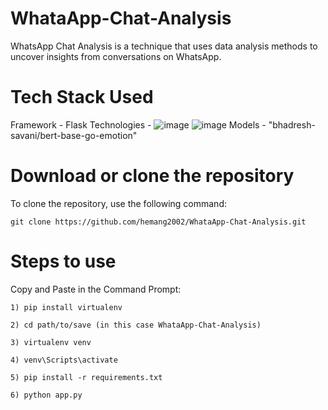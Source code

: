 # WhataApp-Chat-Analysis

WhatsApp Chat Analysis is a technique that uses data analysis methods to uncover insights from conversations on WhatsApp.

# Tech Stack Used
Framework - Flask
Technologies - ![image](https://github.com/hemang2002/WhataApp-Chat-Analysis/assets/66712880/4edb6cc5-4fbd-4c51-81c1-5817ff56ccb4) ![image](https://github.com/hemang2002/WhataApp-Chat-Analysis/assets/66712880/355d0129-e9df-455c-a61e-cd67153503f5)
Models - "bhadresh-savani/bert-base-go-emotion"

# Download or clone the repository

To clone the repository, use the following command:

```
git clone https://github.com/hemang2002/WhataApp-Chat-Analysis.git
```

# Steps to use
Copy and Paste in the Command Prompt:
```
1) pip install virtualenv
```
```
2) cd path/to/save (in this case WhataApp-Chat-Analysis)
```
```
3) virtualenv venv
```
```
4) venv\Scripts\activate
```
```
5) pip install -r requirements.txt
```
```
6) python app.py
```

